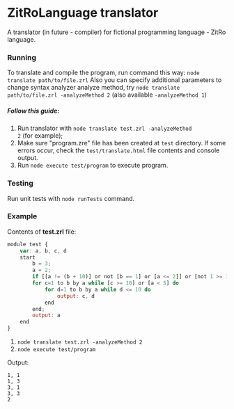 ZitRoLanguage translator
============================

A translator (in future - compiler) for fictional programming language - ZitRo language.

### Running
To translate and compile the program, run command this way: <code>node translate path/to/file.zrl</code>
Also you can specify additional parameters to change syntax analyzer analyze method, try <code>node translate path/to/file.zrl -analyzeMethod 2</code> (also available <code>-analyzeMethod 1</code>)

##### Follow this guide:
1. Run translator with <code>node translate test.zrl -analyzeMethod 2</code> (for example);
2. Make sure "program.zre" file has been created at <code>test</code> directory. If some errors occur, check the <code>test/translate.html</code> file contents and console output.
3. Run <code>node execute test/program</code> to execute program.

### Testing
Run unit tests with <code>node runTests</code> command.

### Example
Contents of <b>test.zrl</b> file:
```javascript
module test {
    var: a, b, c, d
    start
        b = 3;
        a = 2;
        if [[a != (b + 10)] or not [b == 1] or [a <= 2]] or [not 1 >= 1] then
        for c=1 to b by a while [c >= 10] or [a < 5] do
            for d=1 to b by a while d <= 10 do
                output: c, d
            end
        end;
        output: a
    end
}
```

1. <code>node translate test.zrl -analyzeMethod 2</code>
2. <code>node execute test/program</code>

Output:
```
1, 1
1, 3
3, 1
3, 3
2
```
